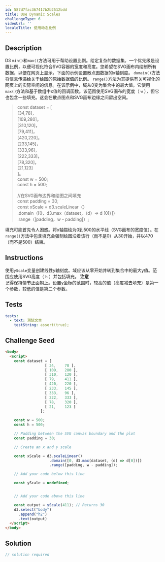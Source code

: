 ```yaml
---
id: 587d7fac367417b2b2512bdd
title: Use Dynamic Scales
challengeType: 6
videoUrl: ''
localeTitle: 使用动态比例
---
```


## Description
<section id="description"> D3 <code>min()</code>和<code>max()</code>方法可用于帮助设置比例。给定复杂的数据集，一个优先级是设置比例，以便可视化符合SVG容器的宽度和高度。您希望在SVG画布内绘制所有数据，以便在网页上显示。下面的示例设置散点图数据的x轴刻度。 <code>domain()</code>方法将信息传递给关于绘图的原始数据值的比例。 <code>range()</code>方法为其提供有关可视化的网页上的实际空间的信息。在该示例中，域从0变为集合中的最大值。它使用<code>max()</code>方法和基于数组中x值的回调函数。该范围使用SVG画布的宽度（ <code>w</code> ），但它也包含一些填充。这会在散点图点和SVG画布边缘之间留出空间。 <blockquote> const dataset = [ <br> [34,78]， <br> [109,280]， <br> [310,120]， <br> [79,411]， <br> [420,220]， <br> [233,145]， <br> [333,96]， <br> [222,333]， <br> [78,320]， <br> [21,123] <br> ]。 <br> const w = 500; <br> const h = 500; <br><br> //在SVG画布边界和绘图之间填充<br> const padding = 30; <br> const xScale = d3.scaleLinear（） <br> .domain（[0，d3.max（dataset，（d）=&gt; d [0]）]） <br> .range（[padding，w  -  padding]）; </blockquote>填充可能首先令人困惑。将x轴描绘为0到500的水平线（SVG画布的宽度值）。在<code>range()</code>方法中包含填充会强制绘图沿着该行（而不是0）从30开始，并以470（而不是500）结束。 </section>

## Instructions
<section id="instructions">使用<code>yScale</code>变量创建线性y轴刻度。域应该从零开始并转到集合中的最大y值。范围应使用SVG高度（ <code>h</code> ）并包括填充。 <strong>注意</strong> <br>记得保持情节正面朝上。设置y坐标的范围时，较高的值（高度减去填充）是第一个参数，较低的值是第二个参数。 </section>

## Tests
<section id='tests'>

```yml
tests:
  - text: 測試文本
    testString: assert(true);

```

</section>

## Challenge Seed
<section id='challengeSeed'>

<div id='html-seed'>

```html
<body>
  <script>
    const dataset = [
                  [ 34,    78 ],
                  [ 109,   280 ],
                  [ 310,   120 ],
                  [ 79,    411 ],
                  [ 420,   220 ],
                  [ 233,   145 ],
                  [ 333,   96 ],
                  [ 222,   333 ],
                  [ 78,    320 ],
                  [ 21,    123 ]
                ];

    const w = 500;
    const h = 500;

    // Padding between the SVG canvas boundary and the plot
    const padding = 30;

    // Create an x and y scale

    const xScale = d3.scaleLinear()
                    .domain([0, d3.max(dataset, (d) => d[0])])
                    .range([padding, w - padding]);

    // Add your code below this line

    const yScale = undefined;


    // Add your code above this line

    const output = yScale(411); // Returns 30
    d3.select("body")
      .append("h2")
      .text(output)
  </script>
</body>

```

</div>



</section>

## Solution
<section id='solution'>

```js
// solution required
```
</section>
